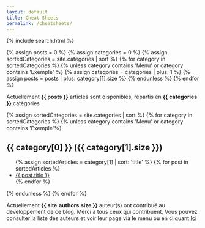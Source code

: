 ```yaml
---
layout: default
title: Cheat Sheets
permalink: /cheatsheets/
---
```


{% include search.html %}

<!-- Count all posts and categories but exclude Menus and Exemple -->
{% assign posts = 0 %}
{% assign categories = 0 %}
{% assign sortedCategories = site.categories | sort %}
{% for category in sortedCategories %}
  {% unless category contains 'Menu' or category contains 'Exemple' %}
    {% assign categories = categories | plus: 1 %}
    {% assign posts = posts | plus: category[1].size %}
  {% endunless %}
{% endfor %}

<p>Actuellement <b>{{ posts }}</b> articles sont disponibles, répartis en <b>{{ categories }}</b> catégories</p>

<div id="content">
{% assign sortedCategories = site.categories | sort %}
{% for category in sortedCategories %}
  {% unless category contains 'Menu' or category contains 'Exemple'%}
    <div class="articles">
      <h2>{{ category[0] }} ({{ category[1].size }})</h2>
      <ul class="searchable-ul">
        {% assign sortedArticles = category[1] | sort: 'title' %}
        {% for post in sortedArticles %}
          <li><a href="{{ post.url | relative_url }}">{{ post.title }}</a></li>
        {% endfor %}
      </ul>
    </div>
  {% endunless %}
{% endfor %}
</div>

<p>Actuellement <b>{{ site.authors.size }}</b> auteur(s) ont contribué au développement de ce blog. Merci à tous ceux qui contribuent. Vous pouvez consulter la liste des auteurs et voir leur page via le menu ou en cliquant <a href="{{ site.baseurl }}{% link authors.markdown %}" class=""> Ici </a></p>

